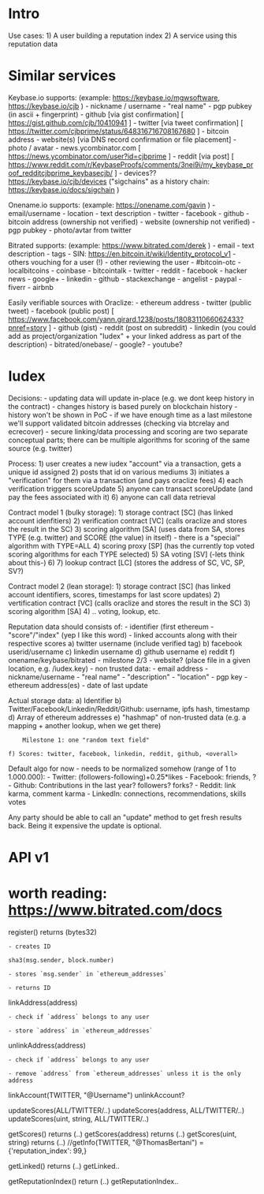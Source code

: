 Intro
=====

Use cases:
    1) A user building a reputation index
    2) A service using this reputation data


Similar services
================

Keybase.io supports: (example: https://keybase.io/mgwsoftware, https://keybase.io/cjb )
    - nickname / username
    - "real name"
    - pgp pubkey (in ascii + fingerprint)
    - github [via gist confirmation] [ https://gist.github.com/cjb/10410941 ]
    - twitter [via tweet confirmation] [ https://twitter.com/cjbprime/status/648316716708167680 ]
    - bitcoin address
    - website(s) [via DNS record confirmation or file placement]
    - photo / avatar
    - news.ycombinator.com [ https://news.ycombinator.com/user?id=cjbprime ]
    - reddit [via post] [ https://www.reddit.com/r/KeybaseProofs/comments/3nei9i/my_keybase_proof_redditcjbprime_keybasecjb/ ]
    - devices?? https://keybase.io/cjb/devices
("sigchains" as a history chain: https://keybase.io/docs/sigchain )

Onename.io supports: (example: https://onename.com/gavin )
    - email/username
    - location
    - text description
    - twitter
    - facebook
    - github
    - bitcoin address (ownership not verified)
    - website (ownership not verified)
    - pgp pubkey
    - photo/avtar from twitter

Bitrated supports: (example: https://www.bitrated.com/derek )
    - email
    - text description
    - tags
    - SIN: https://en.bitcoin.it/wiki/Identity_protocol_v1
    - others vouching for a user (!)
    - other reviewing the user
    - #bitcoin-otc
    - localbitcoins
    - coinbase
    - bitcointalk
    - twitter
    - reddit
    - facebook
    - hacker news
    - google+
    - linkedin
    - github
    - stackexchange
    - angelist
    - paypal
    - fiverr
    - airbnb


Easily verifiable sources with Oraclize:
    - ethereum address
    - twitter (public tweet)
    - facebook (public post) [ https://www.facebook.com/yann.girard.1238/posts/1808311066062433?pnref=story ]
    - github (gist)
    - reddit (post on subreddit)
    - linkedin (you could add as project/organization "Iudex" + your linked address as part of the description)
    - bitrated/onebase/
    - google?
    - youtube?


Iudex
=====

Decisions:
    - updating data will update in-place (e.g. we dont keep history in the contract)
    - changes history is based purely on blockchain history
    - history won't be shown in PoC
    - if we have enough time as a last milestone we'll support validated bitcoin addresses (checking via btcrelay and ecrecover)
    - secure linking/data processing and scoring are two separate conceptual parts; there can be multiple algorithms for scoring of the same source (e.g. twitter)


Process:
    1) user creates a new iudex "account" via a transaction, gets a unique id assigned
    2) posts that id on various mediums
    3) initiates a "verification" for them via a transaction (and pays oraclize fees)
    4) each verification triggers scoreUpdate
    5) anyone can transact scoreUpdate (and pay the fees associated with it)
    6) anyone can call data retrieval

Contract model 1 (bulky storage):
    1) storage contract [SC] (has linked account idenfitiers)
    2) verification contract [VC] (calls oraclize and stores the result in the SC)
    3) scoring algorithm [SA] (uses data from SA, stores TYPE (e.g. twitter) and SCORE (the value) in itself) - there is a "special" algorithm with TYPE=ALL
    4) scoring proxy [SP] (has the currently top voted scoring algorithms for each TYPE selected)
    5) SA voting [SV] (-lets think about this-)
    6)
    7) lookup contract [LC] (stores the address of SC, VC, SP, SV?)


Contract model 2 (lean storage):
    1) storage contract [SC] (has linked account identifiers, scores, timestamps for last score updates)
    2) vertification contract [VC] (calls oraclize and stores the result in the SC)
    3) scoring algorithm [SA]
    4) .. voting, lookup, etc.


Reputation data should consists of:
    - identifier (first ethereum
    - "score"/"index" (yep I like this word)
    - linked accounts along with their respective scores
        a) twitter username (include verified tag)
        b) facebook userid/username
        c) linkedin username
        d) github username
        e) reddit
        f) onename/keybase/bitrated - milestone 2/3
    - website? (place file in a given location, e.g. /iudex.key)
    - non trusted data:
        - email address
        - nickname/username
        - "real name"
        - "description"
        - "location"
        - pgp key
    - ethereum address(es)
    - date of last update


Actual storage data:
    a) Identifier
    b) Twitter/Facebook/Linkedin/Reddit/Github: username, ipfs hash, timestamp
    d) Array of ethereum addresses
    e) "hashmap" of non-trusted data (e.g. a mapping + another lookup, when we get there)

        Milestone 1: one "random text field"

    f) Scores: twitter, facebook, linkedin, reddit, github, <overall>



Default algo for now - needs to be normalized somehow (range of 1 to 1.000.000):
    - Twitter: (followers-following)+0.25*likes
    - Facebook: friends, ?
    - Github: Contributions in the last year? followers? forks?
    - Reddit: link karma, comment karma
    - LinkedIn: connections, recommendations, skills votes



  Any party should be able to call an "update" method to get fresh results back. Being it expensive the update is optional.




API v1
======
worth reading: https://www.bitrated.com/docs
======


register() returns (bytes32)

    - creates ID

    sha3(msg.sender, block.number)

    - stores `msg.sender` in `ethereum_addresses`

    - returns ID


linkAddress(address)

    - check if `address` belongs to any user

    - store `address` in `ethereum_addresses`


unlinkAddress(address)

    - check if `address` belongs to any user

    - remove `address` from `ethereum_addresses` unless it is the only address


linkAccount(TWITTER, "@Username")
unlinkAccount?

updateScores(ALL/TWITTER/..)
updateScores(address, ALL/TWITTER/..)
updateScores(uint, string, ALL/TWITTER/..)


getScores() returns (..)
getScores(address) returns (..)
getScores(uint, string) returns (..) //getInfo(TWITTER, "@ThomasBertani")  = {'reputation_index': 99,}

getLinked() returns (..)
getLinked..

getReputationIndex() return (..)
getReputationIndex..
